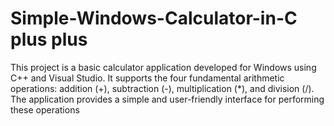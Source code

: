 # Simple-Windows-Calculator-in-C plus plus
This project is a basic calculator application developed for Windows using C++ and Visual Studio. It supports the four fundamental arithmetic operations: addition (+), subtraction (-), multiplication (*), and division (/). The application provides a simple and user-friendly interface for performing these operations
